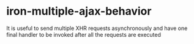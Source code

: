 # iron-multiple-ajax-behavior
It is useful to send multiple XHR requests asynchronously and have one final handler to be invoked after all the requests are executed
